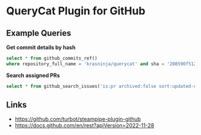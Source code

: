 # QueryCat Plugin for GitHub

## Example Queries

**Get commit details by hash**

```sql
select * from github_commits_ref()
where repository_full_name = 'krasninja/querycat' and sha = '208590f512789b0ce2d1b7d6f98e6a1c9e2e4a1d';
```

**Search assigned PRs**

```sql
select * from github_search_issues('is:pr archived:false sort:updated-desc is:closed ') limit 20;
```

## Links

- https://github.com/turbot/steampipe-plugin-github
- https://docs.github.com/en/rest?apiVersion=2022-11-28
